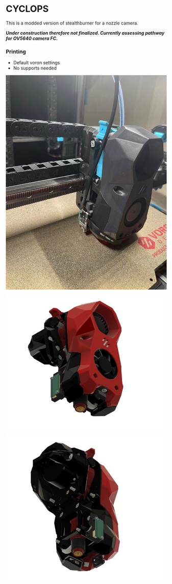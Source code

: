 # CYCLOPS
This is a modded version of stealthburner for a nozzle camera.

***Under construction therefore not finalized. Currently assessing pathway for OV5640 camera FC.***

### Printing
  * Default voron settings
  * No supports needed

![Cyclops](Images/ISO_MFL.jpg)

![Cyclops](Images/ISO_LFL.jpg)

![Cyclops](Images/ISO_LRL.jpg)
